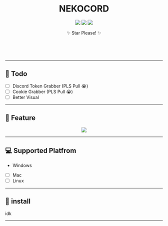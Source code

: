 <div align="center">
    <h1>NEKOCORD</h1>
    <p> </p>
    <img src="https://img.shields.io/github/languages/top/zakocord/Nekocord?color=%23000000">
    <img src="https://img.shields.io/github/last-commit/zakocord/Nekocord?color=%23000000&logoColor=%23000000">
    <img src="https://img.shields.io/github/stars/zakocord/Nekocord?color=%23000000&logoColor=%23000000">
    <p>✨️ Star Please! ✨️</p>
    <br>
    <br>
    <br>
</div>

<hr>

## 📝 Todo
- [ ] Discord Token Grabber (PLS Pull 😭)
- [ ] Cookie Grabber (PLS Pull 😭)
- [ ] Better Visual

---

## 📖 Feature
<div align="center">
    <img src="https://raw.githubusercontent.com/zakocord/Nekocord/refs/heads/main/img/showcase.jpg">
    </a>
</div>

---

## 💻️ Supported Platfrom
- Windows
- [ ] Mac
- [ ] Linux 

---

## 💾 install
idk

---
